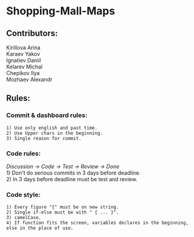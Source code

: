# Shopping-Mall-Maps

## Contributors:   
  Kirillova Arina   
  Karaev Yakov   
  Ignatiev Daniil   
  Kelarev Michal   
  Chepikov Ilya   
  Mozhaev Alexandr   
  
## Rules:
  ### Commit & dashboard rules: 
    1) Use only english and past time.
    2) Use Upper chars in the beginning.
    3) Single reason for commit.

  ### Code rules: 
 *Discussion -> Code -> Test -> Review -> Done*   
    1) Don't do serious commits in 3 days before deadline.     
    2) In 3 days before deadline must be test and review.     

  ### Code style:    
    1) Every figure "{" must be on new string.     
    2) Single if-else must be with " { ... }".     
    3) camelCase.     
    4) If function fits the screen, variables declares in the beginning, else in the place of use.    
